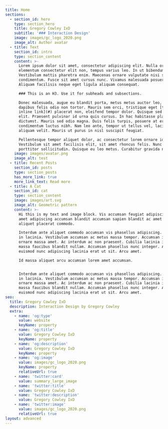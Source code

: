 ```yaml
---
title: Home
sections:
  - section_id: hero
    type: section_hero
    title: Gregory Cowley IxD
    subtitle: '### Interaction Design'
    image: images/gc_logo_2020.png
    image_alt: Author avatar
  - title: Text
    section_id: intro
    type: section_content
    content: >-
      Lorem ipsum dolor sit amet, consectetur adipiscing elit. Nulla orci diam,
      elementum consectetur elit non, tempus varius leo. In ut bibendum mauris.
      Vestibulum mattis pharetra enim. Maecenas ornare vulputate nisi sed
      condimentum. Fusce sit amet cursus nunc. Vivamus malesuada posuere mollis.
      Aliquam facilisis neque eget ligula aliquam consequat.

      ### This is an H3. Use it for subheads and subsections.

      Donec malesuada, augue eu blandit porta, metus metus auctor leo, non
      dapibus felis odio non tortor. Mauris sem orci, tristique eget [this is an
      inline link](#) placerat non, eleifend tempor dolor. Quisque sed nisl
      elit. Praesent pulvinar id urna quis cursus. In hac habitasse platea
      dictumst. Mauris sed odio magna. Duis felis turpis, posuere at erat nec,
      condimentum luctus nibh. Nam leo ante, tempor ut tellus vel, lacinia
      aliquam velit. Mauris ut purus in nisl suscipit feugiat.

      Pellentesque tempor aliquet dolor, ac consectetur lorem ornare id.
      Vestibulum sit amet facilisis elit, sit amet rhoncus felis. Nunc rhoncus
      porttitor sollicitudin. Quisque eu leo metus. Curabitur gravida nibh eu
    image: images/avatar.png
    image_alt: test
  - title: Recent Posts
    section_id: posts
    type: section_posts
    has_more_link: true
    more_link_text: Read more
  - title: A Cat
    section_id: cat
    type: section_content
    image: images/art.svg
    image_alt: Geometric pattern
    content: >-
      Hi this is my text and image block. Vis accumsan feugiat adipiscing nisl
      amet adipiscing accumsan blandit accumsan sapien blandit ac amet faucibus
      aliquet placerat commodo.

      Interdum ante aliquet commodo accumsan vis phasellus adipiscing. Ornare a
      in lacinia. Vestibulum accumsan ac metus massa tempor. Accumsan in lacinia
      ornare massa amet. Ac interdum ac non praesent. Cubilia lacinia interdum
      massa faucibus blandit nullam. Accumsan phasellus nunc integer. Accumsan
      euismod nunc adipiscing lacinia erat ut sit. Arcu amet.

      Id massa aliquet arcu accumsan lorem amet accumsan.


      Interdum ante aliquet commodo accumsan vis phasellus adipiscing. Ornare a
      in lacinia. Vestibulum accumsan ac metus massa tempor. Accumsan in lacinia
      ornare massa amet. Ac interdum ac non praesent. Cubilia lacinia interdum
      massa faucibus blandit nullam. Accumsan phasellus nunc integer. Accumsan
      euismod nunc adipiscing lacinia erat ut sit. Arcu amet.
seo:
  title: Gregory Cowley IxD
  description: Interaction Design by Gregory Cowley
  extra:
    - name: 'og:type'
      value: website
      keyName: property
    - name: 'og:title'
      value: Gregory Cowley IxD
      keyName: property
    - name: 'og:description'
      value: Gregory Cowley IxD
      keyName: property
    - name: 'og:image'
      value: images/gc_logo_2020.png
      keyName: property
      relativeUrl: true
    - name: 'twitter:card'
      value: summary_large_image
    - name: 'twitter:title'
      value: Gregory Cowley IxD
    - name: 'twitter:description'
      value: Gregory Cowley IxD
    - name: 'twitter:image'
      value: images/gc_logo_2020.png
      relativeUrl: true
layout: advanced
---
```


